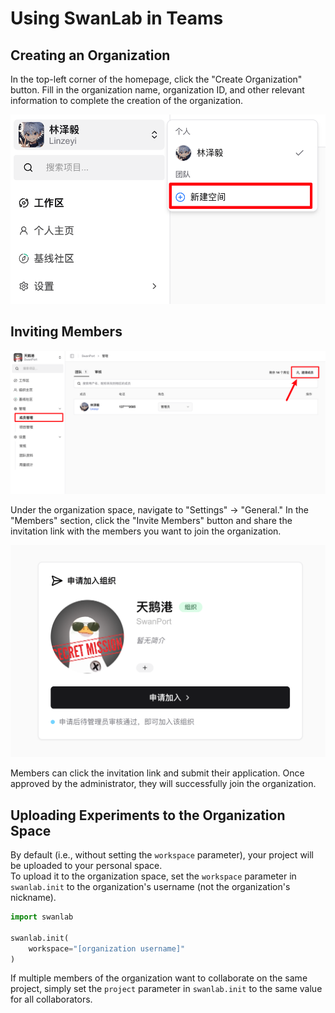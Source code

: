 # Using SwanLab in Teams

## Creating an Organization

In the top-left corner of the homepage, click the "Create Organization" button. Fill in the organization name, organization ID, and other relevant information to complete the creation of the organization.

<div align="center">
<img src="./organization/create.png" width="600">
</div>

## Inviting Members

<div align="center">
<img src="./organization/invite.png">
</div>

Under the organization space, navigate to "Settings" -> "General." In the "Members" section, click the "Invite Members" button and share the invitation link with the members you want to join the organization.

<div align="center">
<img src="./organization/join.png">
</div>

Members can click the invitation link and submit their application. Once approved by the administrator, they will successfully join the organization.

## Uploading Experiments to the Organization Space

By default (i.e., without setting the `workspace` parameter), your project will be uploaded to your personal space.  
To upload it to the organization space, set the `workspace` parameter in `swanlab.init` to the organization's username (not the organization's nickname).

```python
import swanlab

swanlab.init(
    workspace="[organization username]"
)
```

If multiple members of the organization want to collaborate on the same project, simply set the `project` parameter in `swanlab.init` to the same value for all collaborators.